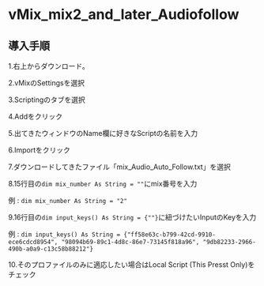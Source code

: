 # vMix_mix2_and_later_Audiofollow
## 導入手順
  
1.右上からダウンロード。  
  
2.vMixのSettingsを選択  
  
3.Scriptingのタブを選択  
  
4.Addをクリック  
  
5.出てきたウィンドウのName欄に好きなScriptの名前を入力  
  
6.Importをクリック  
  
7.ダウンロードしてきたファイル「mix_Audio_Auto_Follow.txt」を選択  
  
8.15行目の`dim mix_number As String = ""`にmix番号を入力  
  
  例 : `dim mix_number As String = "2"`  
    
9.16行目の`dim input_keys() As String = {""}`に紐づけたいInputのKeyを入力  
  
  例 : `dim input_keys() As String = {"ff58e63c-b799-42cd-9910-ece6cdcd8954", "98094b69-89c1-4d8c-86e7-73145f818a96", "9db82233-2966-490b-a0a9-c13c58b88212"}`  
    
10.そのプロファイルのみに適応したい場合はLocal Script (This Presst Only)をチェック  
